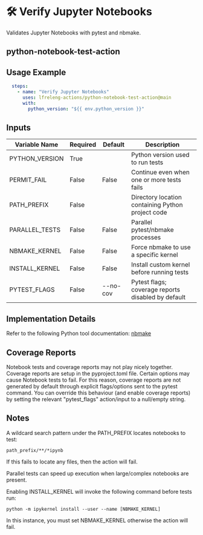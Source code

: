 <!--
# SPDX-License-Identifier: Apache-2.0
# SPDX-FileCopyrightText: 2025 The Linux Foundation
-->

# 🛠️ Verify Jupyter Notebooks

Validates Jupyter Notebooks with pytest and nbmake.

## python-notebook-test-action

## Usage Example

<!-- markdownlint-disable MD046 -->

```yaml
  steps:
    - name: "Verify Jupyter Notebooks"
      uses: lfreleng-actions/python-notebook-test-action@main
      with:
        python_version: "${{ env.python_version }}"
```

<!-- markdownlint-enable MD046 -->

## Inputs

<!-- markdownlint-disable MD013 -->

| Variable Name   | Required | Default  | Description                                        |
| --------------- | -------- | -------- | -------------------------------------------------- |
| PYTHON_VERSION  | True     |          | Python version used to run tests                   |
| PERMIT_FAIL     | False    | False    | Continue even when one or more tests fails         |
| PATH_PREFIX     | False    |          | Directory location containing Python project code  |
| PARALLEL_TESTS  | False    | False    | Parallel pytest/nbmake processes                   |
| NBMAKE_KERNEL   | False    | False    | Force nbmake to use a specific kernel              |
| INSTALL_KERNEL  | False    | False    | Install custom kernel before running tests         |
| PYTEST_FLAGS    | False    | --no-cov | Pytest flags; coverage reports disabled by default |

<!-- markdownlint-enable MD013 -->

## Implementation Details

Refer to the following Python tool documentation: [nbmake](https://github.com/treebeardtech/nbmake)

## Coverage Reports

Notebook tests and coverage reports may not play nicely together. Coverage
reports are setup in the pyproject.toml file. Certain options may cause
Notebook tests to fail. For this reason, coverage reports are not generated
by default through explicit flags/options sent to the pytest command. You can
override this behaviour (and enable coverage reports) by setting the relevant
"pytest_flags" action/input to a null/empty string.

## Notes

A wildcard search pattern under the PATH_PREFIX locates notebooks to test:

`path_prefix/**/*ipynb`

If this fails to locate any files, then the action will fail.

Parallel tests can speed up execution when large/complex notebooks are present.

Enabling INSTALL_KERNEL will invoke the following command before tests run:

```console
python -m ipykernel install --user --name [NBMAKE_KERNEL]
```

In this instance, you must set NBMAKE_KERNEL otherwise the action will fail.
